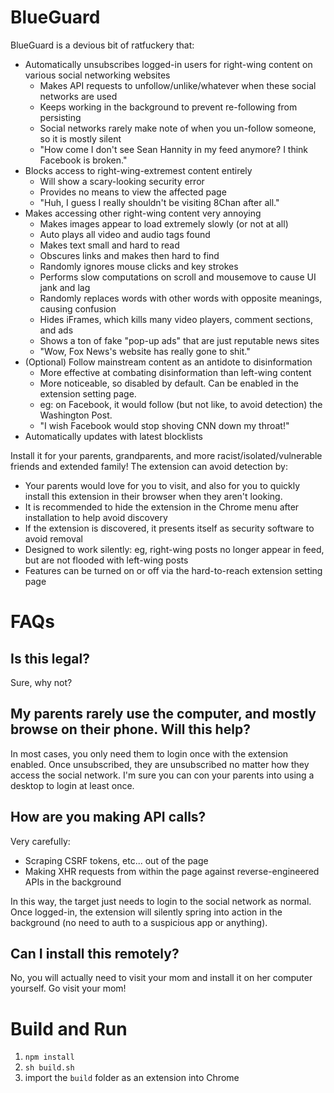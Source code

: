 # BlueGuard

BlueGuard is a devious bit of ratfuckery that:

- Automatically unsubscribes logged-in users for right-wing content on various social networking websites
  - Makes API requests to unfollow/unlike/whatever when these social networks are used
  - Keeps working in the background to prevent re-following from persisting
  - Social networks rarely make note of when you un-follow someone, so it is mostly silent
  - "How come I don't see Sean Hannity in my feed anymore? I think Facebook is broken."
- Blocks access to right-wing-extremest content entirely
  - Will show a scary-looking security error
  - Provides no means to view the affected page
  - "Huh, I guess I really shouldn't be visiting 8Chan after all."
- Makes accessing other right-wing content very annoying
  - Makes images appear to load extremely slowly (or not at all)
  - Auto plays all video and audio tags found
  - Makes text small and hard to read
  - Obscures links and makes then hard to find
  - Randomly ignores mouse clicks and key strokes
  - Performs slow computations on scroll and mousemove to cause UI jank and lag
  - Randomly replaces words with other words with opposite meanings, causing confusion
  - Hides iFrames, which kills many video players, comment sections, and ads
  - Shows a ton of fake "pop-up ads" that are just reputable news sites
  - "Wow, Fox News's website has really gone to shit."
- (Optional) Follow mainstream content as an antidote to disinformation
  - More effective at combating disinformation than left-wing content
  - More noticeable, so disabled by default. Can be enabled in the extension setting page.
  - eg: on Facebook, it would follow (but not like, to avoid detection) the Washington Post.
  - "I wish Facebook would stop shoving CNN down my throat!"
- Automatically updates with latest blocklists

Install it for your parents, grandparents, and more racist/isolated/vulnerable friends and extended family! The extension can avoid detection by:

- Your parents would love for you to visit, and also for you to quickly install this extension in their browser when they aren't looking.
- It is recommended to hide the extension in the Chrome menu after installation to help avoid discovery
- If the extension is discovered, it presents itself as security software to avoid removal
- Designed to work silently: eg, right-wing posts no longer appear in feed, but are not flooded with left-wing posts
- Features can be turned on or off via the hard-to-reach extension setting page

# FAQs

## Is this legal?

Sure, why not?

## My parents rarely use the computer, and mostly browse on their phone. Will this help?

In most cases, you only need them to login once with the extension enabled. Once unsubscribed, they are unsubscribed no matter how they access the social network. I'm sure you can con your parents into using a desktop to login at least once.

## How are you making API calls?

Very carefully:

- Scraping CSRF tokens, etc... out of the page
- Making XHR requests from within the page against reverse-engineered APIs in the background

In this way, the target just needs to login to the social network as normal. Once logged-in, the extension will silently spring into action in the background (no need to auth to a suspicious app or anything).

## Can I install this remotely?

No, you will actually need to visit your mom and install it on her computer yourself. Go visit your mom!

# Build and Run

1. `npm install`
2. `sh build.sh`
3. import the `build` folder as an extension into Chrome
